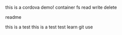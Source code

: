 this is a cordova demo! 
container fs read write delete

readme


this is a test
this is a test test 
learn git use